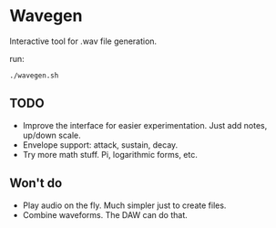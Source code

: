 # Wavegen

Interactive tool for .wav file generation.

run:

```
./wavegen.sh
```

## TODO

* Improve the interface for easier experimentation. Just add notes, up/down scale.
* Envelope support: attack, sustain, decay.
* Try more math stuff. Pi, logarithmic forms, etc.

## Won't do

* Play audio on the fly. Much simpler just to create files.
* Combine waveforms. The DAW can do that.
